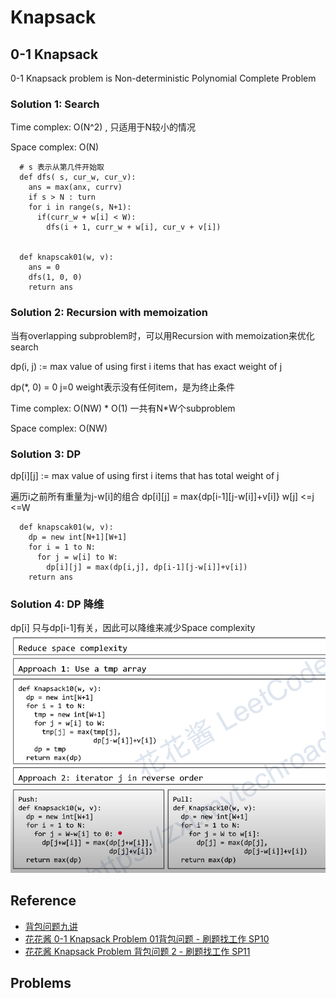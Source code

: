 # Knapsack

## 0-1 Knapsack
0-1 Knapsack problem is Non-deterministic Polynomial Complete Problem

### Solution 1: Search
Time complex: O(N^2) , 只适用于N较小的情况

Space complex: O(N)

```
  # s 表示从第几件开始取
  def dfs( s, cur_w, cur_v):
    ans = max(anx, currv)
    if s > N : turn
    for i in range(s, N+1):
      if(curr_w + w[i] < W):
        dfs(i + 1, curr_w + w[i], cur_v + v[i])


  def knapscak01(w, v):
    ans = 0
    dfs(1, 0, 0)
    return ans
```
### Solution 2: Recursion with memoization
当有overlapping subproblem时，可以用Recursion with memoization来优化search

dp(i, j) := max value of using first i items that has exact weight of j

dp(*, 0) = 0   j=0 weight表示没有任何item，是为终止条件

Time complex: O(NW) * O(1) 一共有N*W个subproblem

Space complex: O(NW) 

### Solution 3: DP
dp[i][j] := max value of using first i items that has total weight of j

遍历i之前所有重量为j-w[i]的组合
dp[i][j] = max{dp[i-1][j-w[i]]+v[i]}     w[j] <=j <=W    

```
  def knapscak01(w, v):
    dp = new int[N+1][W+1]
    for i = 1 to N:
      for j = w[i] to W:
        dp[i][j] = max(dp[i,j], dp[i-1][j-w[i]]+v[i])
    return ans
```

### Solution 4: DP 降维
dp[i] 只与dp[i-1]有关，因此可以降维来减少Space complexity
![](./_images/dp-reduce-space.png)



## Reference
- [背包问题九讲](https://www.kancloud.cn/kancloud/pack/70124)
- [花花酱 0-1 Knapsack Problem 01背包问题 - 刷题找工作 SP10](https://www.youtube.com/watch?v=CO0r6kcwHUU)
- [花花酱 Knapsack Problem 背包问题 2 - 刷题找工作 SP11](https://www.youtube.com/watch?v=rM_G4dboKhc)

## Problems
